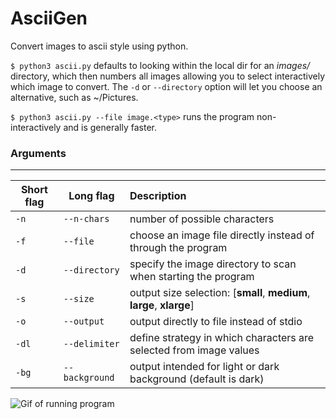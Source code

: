 # AsciiGen

Convert images to ascii style using python.

`$ python3 ascii.py` defaults to looking within the local dir for an *images/* directory, which then numbers all images allowing you to select interactively which image to convert. The `-d` or `--directory` option will let you choose an alternative, such as ~/Pictures.

`$ python3 ascii.py --file image.<type>` runs the program non-interactively and is generally faster.

### Arguments
---
| Short flag | Long flag | Description |
| --- | --- | :--- |
| `-n`  | `--n-chars`     | number of possible characters |
| `-f`  | `--file`        | choose an image file directly instead of through the program |
| `-d`  | `--directory`   | specify the image directory to scan when starting the program |
| `-s`  | `--size`        | output size selection: [**small**, **medium**, **large**, **xlarge**] |
| `-o`  | `--output`      | output directly to file instead of stdio |
| `-dl` | `--delimiter`   | define strategy in which characters are selected from image values |
| `-bg` | `--background`  | output intended for light or dark background (default is dark) |


![Gif of running program](https://github.com/tds325/ascii_gen/blob/main/frog.gif?raw=true)
